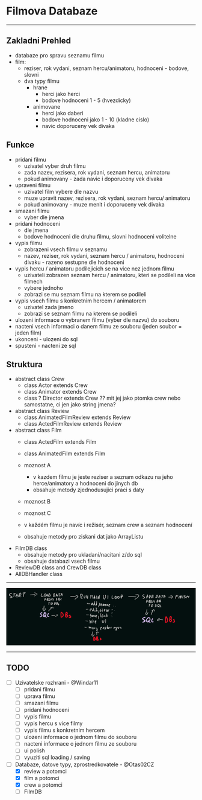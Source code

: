 # Filmova Databaze
---
## Zakladni Prehled
- databaze pro spravu seznamu filmu
- film:
    - reziser, rok vydani, seznam hercu/animatoru, hodnoceni - bodove, slovni
    - dva typy filmu
        - hrane
            - herci jako herci
            - bodove hodnoceni 1 - 5 (hvezdicky)
        - animovane
            - herci jako daberi
            - bodove hodnoceni jako 1 - 10 (kladne cislo)
            - navic doporuceny vek divaka

## Funkce
- pridani filmu
    - uzivatel vyber druh filmu
    - zada nazev, rezisera, rok vydani, seznam hercu, animatoru
    - pokud animovany - zada navic i doporuceny vek divaka
- upraveni filmu
    - uzivatel film vybere dle nazvu
    - muze upravit nazev, rezisera, rok vydani, seznam hercu/ animatoru
    - pokud animovany - muze menit i doporuceny vek divaka
- smazani filmu
    - vyber dle jmena
- pridani hodnoceni
    - dle jmena
    - bodove hodnoceni dle druhu filmu, slovni hodnoceni volitelne
- vypis filmu
    - zobrazeni vsech filmu v seznamu
    - nazev, reziser, rok vydani, seznam hercu / animatoru, hodnoceni divaku - razeno sestupne dle hodnoceni
- vypis hercu / animatoru podilejicich se na vice nez jednom filmu
    - uzivateli zobrazen seznam hercu / animatoru, kteri se podileli na vice filmech
    - vybere jednoho
    - zobrazi se mu seznam filmu na kterem se podileli
- vypis vsech filmu s konkretnim hercem / animatorem
    - uzivatel zada jmeno
    - zobrazi se seznam filmu na kterem se podileli
- ulozeni informace o vybranem filmu (vyber dle nazvu) do souboru
- nacteni vsech informaci o danem filmu ze souboru (jeden soubor = jeden film)
- ukonceni - ulozeni do sql
- spusteni - nacteni ze sql


## Struktura
- abstract class Crew
    - class Actor extends Crew
    - class Animator extends Crew
    - class ? Director extends Crew ?? mit jej jako ptomka crew nebo samostatne, ci jen jako string jmena?
- abstract class Review
    - class AnimatedFilmReview extends Review
    - class ActedFilmReview extends Review
- abstract class Film
    - class ActedFilm extends Film
    - class AnimatedFilm extends Film
    - moznost A
        - v kazdem filmu je jeste reziser a seznam odkazu na jeho herce/animatory a hodnoceni do jinych db
        - obsahuje metody zjednodusujici praci s daty
    - moznost B

    - moznost C

    - v každém filmu je navíc i režisér, seznam crew a seznam hodnocení
    - obsahuje metody pro ziskani dat jako ArrayListu
- FilmDB class
    - obsahuje metody pro ukladani/nacitani z/do sql
    - obsahuje databazi vsech filmu
- ReviewDB class and CrewDB class
- AllDBHandler class


---

![Struktura programu](struktura.png "Struktura programu")

---
## TODO
- [ ] Uzivatelske rozhrani - @Windar11
    - [ ] pridani filmu
    - [ ] uprava filmu
    - [ ] smazani filmu
    - [ ] pridani hodnoceni
    - [ ] vypis filmu
    - [ ] vypis hercu s vice filmy
    - [ ] vypis filmu s konkretnim hercem
    - [ ] ulozeni informace o jednom filmu do souboru
    - [ ] nacteni informace o jednom filmu ze souboru
    - [ ] ui polish
    - [ ] vyuziti sql loading / saving
- [ ] Databaze, datove typy, zprostredkovatele - @Otas02CZ
    - [x] review a potomci
    - [x] film a potomci
    - [x] crew a potomci
    - [ ] FilmDB
